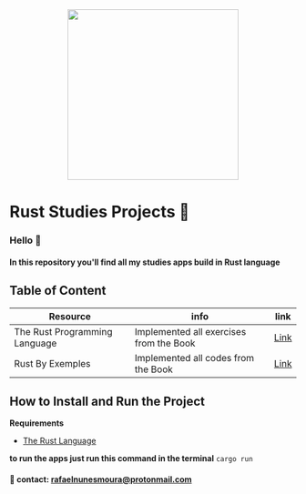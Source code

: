 
<div align="center">
	<img src="https://upload.wikimedia.org/wikipedia/commons/thumb/d/d5/Rust_programming_language_black_logo.svg/2048px-Rust_programming_language_black_logo.svg.png" width="300">
</div>

# Rust Studies Projects 🦀

### Hello 👋
#### In this repository you'll find all my studies apps build in Rust language



## Table of Content

| Resource | info | link |
|------|---------|------|
|  The Rust Programming Language   |    Implemented all exercises from the Book |   [Link](link)   |
|   Rust By Exemples    |  Implemented all codes from the Book        |  [Link]()    |


##  How to Install and Run the Project

**Requirements**
- [The Rust Language]() 

**to run the apps just run  this command in the terminal**
`cargo run`


#### :email: contact: rafaelnunesmoura@protonmail.com	

